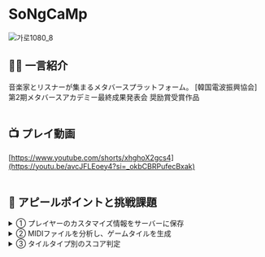 # SoNgCaMp

![가로1080_8](https://github.com/user-attachments/assets/4aa0fc26-c548-4995-86b3-895efaf5817f)


## 🧑‍🎤 一言紹介
音楽家とリスナーが集まるメタバースプラットフォーム。
[韓国電波振興協会] 第2期メタバースアカデミー最終成果発表会 奨励賞受賞作品
<br>
<br>

## 📺 プレイ動画
[https://www.youtube.com/shorts/xhghoX2gcs4](https://youtu.be/avcJFLEoey4?si=_okbCBRPufecBxak)
<br>
<br>



## 🦦 アピールポイントと挑戦課題

<details>
<summary>① プレイヤーのカスタマイズ情報をサーバーに保存</summary>





### 🔧 実装概要

アクセサリーの着用状況や各パーツの色調整などのカスタマイズ情報をサーバーに送信しました。

### 💻 ソースコード

```csharp
using UnityEngine.Networking;
using static HttpController;

HttpInfo httpInfo = new HttpInfo();

LoginResponseDTO dto = (LoginResponseDTO)PlayerManager.Get.GetValue("LoginInfo");

UserInfo_customizing userInfo_Customizing = new UserInfo_customizing(
    characterInfo.characterType,
    characterInfo.hexString_cloth,
    characterInfo.hexString_face,
    characterInfo.hexString_ribbon,
    characterInfo.hexString_skin,
    characterInfo.isBagON,
    characterInfo.isCapON,
    characterInfo.isCrownON,
    characterInfo.isGlassON,
    dto.userNo
);

dto.characterType = characterInfo.characterType;
dto.hexStringCloth = characterInfo.hexString_cloth;
dto.hexStringFace = characterInfo.hexString_face;
dto.hexStringRibbon = characterInfo.hexString_ribbon;
dto.hexStringSkin = characterInfo.hexString_skin;
dto.isBagOn = characterInfo.isBagON;
dto.isCapOn = characterInfo.isCapON;
dto.isCrownOn = characterInfo.isCrownON;
dto.isGlassOn = characterInfo.isGlassON;

PlayerManager.Get.Add("LoginInfo", dto);

// カスタマイズ保存
httpInfo.Set(RequestType.POST, "api/v1/users/customize", (DownloadHandler downHandler) =>
{
    // 저장하면 로비로 이동
    print(downHandler.text);

    // 요청하고 한번 더 불러오고
    ConnectionManager.Get.onJoinRoom = () =>
    {
        PhotonNetwork.LoadLevel(4);
    };
    ConnectionManager.Get.ConnectToPhoton();

}, true);

httpInfo.body = JsonUtility.ToJson(userInfo_Customizing);
HttpManager.Get().SendRequest(httpInfo);

```

</details>

<details>
<summary>② MIDIファイルを分析し、ゲームタイルを生成</summary>
    

### 🔧 実装概要
楽曲のMIDIファイルを分析し、音の長さやメロディーの種類に基づいて、Short、Long、Dragのゲームタイルを生成しました。

### 💻 ソースコード
```csharp
using CSharpSynth.Effects;
using CSharpSynth.Sequencer;
using CSharpSynth.Synthesis;
using CSharpSynth.Midi;

pulic class Midi2Note : MonoBehaviour
{
		MidiWequencer midiSequencer;
		private StreamSynthesizer midiStreamSynthesizer;
		public bankFilePath = "GM Bank/gm";
		public int bufferSize = 1024;
		private float[] sampleBuffer;
		public string midiPath = "ichumonandodemo.mid.txt";
		
		private void Awake()
		{
				midiStreamSynthesizer = new StreamSynthesizer(44100,2, bufferSize, 40);
				sampleBuffer = new float[midiStreamSynthesizer.BufferSize];
				midiStreamSynthesizer.LoadBank(bankFilePath);
				midiSequencer = new MidiSequencer(midiStreamsynthesizer);
				midiSequencer.LoadMidi(midiPath, false);
		}
		
		void Start()
		{
				List<MidiEventInfo> midiEvent_selectedTrack = midiSequencer.midiAllNoteEventsDic[instrumentIdx];
				
				for(int i = 0; i < midiEvents_selectedTrack.Count; i++)
				{
						// 모든 음 순회하며 미리 노트 정보 생성해두기
				}
		}
}
```
</details>
<details>
<summary>③ タイルタイプ別のスコア判定</summary>
![가로1080_1](https://github.com/user-attachments/assets/d0fc64da-4e71-4c06-af51-8f6dc216734a)
![가로1080_2](https://github.com/user-attachments/assets/fa429318-29f0-4fd1-a24d-4bb5442cbc03)
![가로1080_3](https://github.com/user-attachments/assets/35d14a2f-6ed8-4a71-87a2-55212a25299c)



### 🔧 実装概要
タイルタイプごとにタッチ判定を行い、スコア（Miss / Bad / Good / Great / Excellent）を決定しました。Missの場合は、カメラが揺れるエフェクトを実装しました。


</details>

<br>
<br>

